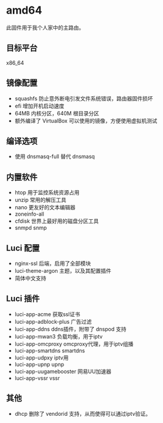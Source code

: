# amd64

此固件用于我个人家中的主路由。

## 目标平台

x86_64

## 镜像配置

- squashfs 防止意外断电引发文件系统错误，路由器固件损坏
- efi 增加开机启动速度
- 64MB 内核分区，640M 根目录分区
- 额外编译了 VirtualBox 可以使用的镜像，方便使用虚拟机测试

## 编译选项

- 使用 dnsmasq-full 替代 dnsmasq

## 内置软件

- htop 用于监控系统资源占用
- unzip 常用的解压工具
- nano 更友好的文本编辑器
- zoneinfo-all
- cfdisk 世界上最好用的磁盘分区工具
- snmpd snmp

## Luci 配置

- nginx-ssl 后端，启用了全部模块
- luci-theme-argon 主题，以及其配置插件
- 简体中文支持

## Luci 插件

- luci-app-acme 获取ssl证书
- luci-app-adblock-plus 广告过滤
- luci-app-ddns ddns插件，附带了 dnspod 支持
- luci-app-mwan3 负载均衡，用于iptv
- luci-app-omcproxy omcproxy代理，用于iptv组播
- luci-app-smartdns smartdns
- luci-app-udpxy iptv用
- luci-app-upnp upnp
- luci-app-uugamebooster 网易UU加速器
- luci-app-vssr vssr

## 其他

- dhcp 删除了 vendorid 支持，从而使得可以通过iptv验证。
